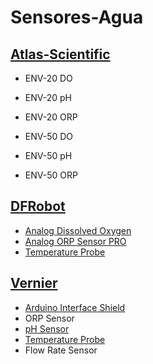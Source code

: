 # Sensores-Agua

## [Atlas-Scientific](https://github.com/UTFPR-IoT/Sensores-Agua/blob/main/Atlas-scientific/README.md)
- ENV-20 DO
- ENV-20 pH
- ENV-20 ORP

- ENV-50 DO
- ENV-50 pH
- ENV-50 ORP




## [DFRobot](https://github.com/UTFPR-IoT/Sensores-Agua/blob/main/DFRobot/README.md)
- [Analog Dissolved Oxygen](https://github.com/UTFPR-IoT/Sensores-Agua/tree/main/DFRobot/Gravity%20-%20Analog%20Dissolved%20Oxygen%20Sensor)
- [Analog ORP Sensor PRO](https://github.com/UTFPR-IoT/Sensores-Agua/tree/main/DFRobot/Gravity%20-%20Analog%20ORP%20Sensor%20PRO)
- [Temperature Probe](https://github.com/UTFPR-IoT/Sensores-Agua/tree/main/DFRobot/Waterproof%20DS18B20%20Digital%20Temperature)


## [Vernier](https://github.com/UTFPR-IoT/Sensores-Agua/blob/main/Vernier/README.md)
- [Arduino Interface Shield](https://github.com/UTFPR-IoT/Sensores-Agua/tree/main/Vernier/Arduino%20Interface%20Shield)
- ORP Sensor
- [pH Sensor](https://github.com/UTFPR-IoT/Sensores-Agua/tree/main/Vernier/pH%20Sensor)
- [Temperature Probe](https://github.com/UTFPR-IoT/Sensores-Agua/tree/main/Vernier/Temperature%20Probe)
- Flow Rate Sensor



